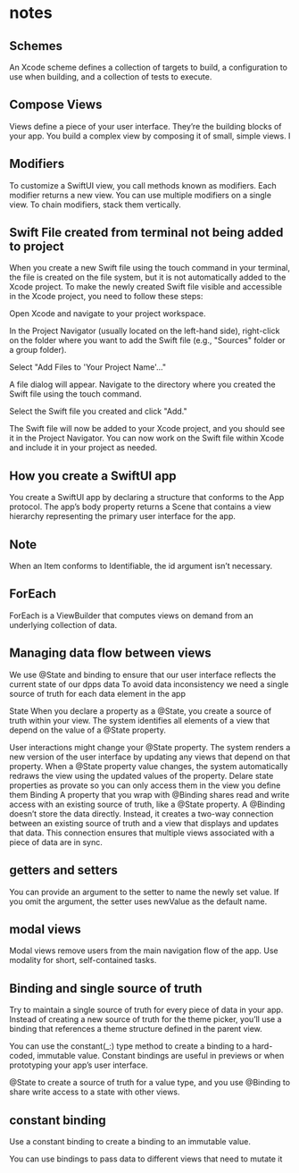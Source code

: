 # notes

## Schemes

An Xcode scheme defines a collection of targets to build, a configuration to use when building, and a collection of tests to execute.

## Compose Views

Views define a piece of your user interface. They’re the building blocks of your app. You build a complex view by composing it of small, simple views. I

## Modifiers

To customize a SwiftUI view, you call methods known as modifiers. Each modifier returns a new view. You can use multiple modifiers on a single view. To chain modifiers, stack them vertically.

## Swift File created from terminal not being added to project

When you create a new Swift file using the touch command in your terminal, the file is created on the file system, but it is not automatically added to the Xcode project. To make the newly created Swift file visible and accessible in the Xcode project, you need to follow these steps:

Open Xcode and navigate to your project workspace.

In the Project Navigator (usually located on the left-hand side), right-click on the folder where you want to add the Swift file (e.g., "Sources" folder or a group folder).

Select "Add Files to 'Your Project Name'..."

A file dialog will appear. Navigate to the directory where you created the Swift file using the touch command.

Select the Swift file you created and click "Add."

The Swift file will now be added to your Xcode project, and you should see it in the Project Navigator. You can now work on the Swift file within Xcode and include it in your project as needed.

## How you create a SwiftUI app

You create a SwiftUI app by declaring a structure that conforms to the App protocol. The app’s body property returns a Scene that contains a view hierarchy representing the primary user interface for the app.

## Note

When an Item conforms to Identifiable, the id argument isn’t necessary.

## ForEach 

ForEach is a ViewBuilder that computes views on demand from an underlying collection of data.

## Managing data flow between views 

We use @State and binding to ensure that our user interface reflects the current state of our dpps 
data 
To avoid data inconsistency we need a single source of truth for each data element in the app 

State
When you declare a property as a @State, you create a source of truth within your view. The system identifies all elements of a view that depend on the value of a @State property.

User interactions might change your @State property. The system renders a new version of the user interface by updating any views that depend on that property.
When a @State property value changes, the system automatically redraws the view using the updated values of the property.
Delare state properties as provate so you can only access them in the view you define them 
Binding 
A property that you wrap with @Binding shares read and write access with an existing source of truth, like a @State property. A @Binding doesn’t store the data directly. Instead, it creates a two-way connection between an existing source of truth and a view that displays and updates that data. This connection ensures that multiple views associated with a piece of data are in sync.

## getters and setters 
You can provide an argument to the setter to name the newly set value. If you omit the argument, the setter uses newValue as the default name.


## modal views 

Modal views remove users from the main navigation flow of the app. Use modality for short, self-contained tasks.


## Binding and single source of truth 

Try to maintain a single source of truth for every piece of data in your app. Instead of creating a new source of truth for the theme picker, you’ll use a binding that references a theme structure defined in the parent view.

You can use the constant(_:) type method to create a binding to a hard-coded, immutable value. Constant bindings are useful in previews or when prototyping your app’s user interface.

@State to create a source of truth for a value type, and you use @Binding to share write access to a state with other views. 


## constant binding

Use a constant binding to create a binding to an immutable value.

You can use bindings to pass data to different views that need to mutate it
